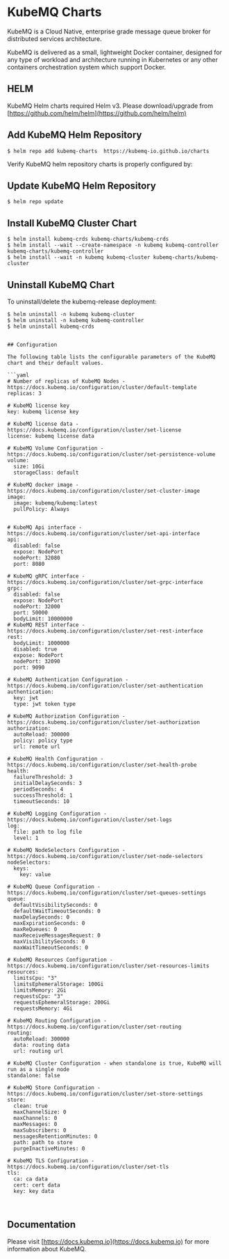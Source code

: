 # KubeMQ Charts
KubeMQ is a Cloud Native, enterprise grade message queue broker for distributed services architecture.

KubeMQ is delivered as a small, lightweight Docker container, designed for any type of workload and architecture running in Kubernetes or any other containers orchestration system which support Docker.

## HELM
KubeMQ Helm charts required Helm v3. Please download/upgrade from [https://github.com/helm/helm](https://github.com/helm/helm)

## Add KubeMQ Helm Repository

``` 
$ helm repo add kubemq-charts  https://kubemq-io.github.io/charts
```

Verify KubeMQ helm repository charts is properly configured by:

## Update KubeMQ Helm Repository
``` 
$ helm repo update
```

## Install KubeMQ Cluster Chart

``` console 
$ helm install kubemq-crds kubemq-charts/kubemq-crds
$ helm install --wait --create-namespace -n kubemq kubemq-controller kubemq-charts/kubemq-controller
$ helm install --wait -n kubemq kubemq-cluster kubemq-charts/kubemq-cluster
```

## Uninstall KubeMQ Chart

To uninstall/delete the kubemq-release deployment:

``` console
$ helm uninstall -n kubemq kubemq-cluster
$ helm uninstall -n kubemq kubemq-controller
$ helm uninstall kubemq-crds
```

```

## Configuration

The following table lists the configurable parameters of the KubeMQ chart and their default values.

```yaml
# Number of replicas of KubeMQ Nodes - https://docs.kubemq.io/configuration/cluster/default-template
replicas: 3

# KubeMQ license key
key: kubemq license key

# KubeMQ license data - https://docs.kubemq.io/configuration/cluster/set-license
license: kubemq license data

# KubeMQ Volume Configuration - https://docs.kubemq.io/configuration/cluster/set-persistence-volume
volume:
  size: 10Gi
  storageClass: default

# KubeMQ docker image - https://docs.kubemq.io/configuration/cluster/set-cluster-image
image:
  image: kubemq/kubemq:latest
  pullPolicy: Always


# KubeMQ Api interface - https://docs.kubemq.io/configuration/cluster/set-api-interface
api:
  disabled: false
  expose: NodePort
  nodePort: 32080
  port: 8080

# KubeMQ gRPC interface - https://docs.kubemq.io/configuration/cluster/set-grpc-interface
grpc:
  disabled: false
  expose: NodePort
  nodePort: 32000
  port: 50000
  bodyLimit: 10000000
# KubeMQ REST interface - https://docs.kubemq.io/configuration/cluster/set-rest-interface
rest:
  bodyLimit: 1000000
  disabled: true
  expose: NodePort
  nodePort: 32090
  port: 9090

# KubeMQ Authentication Configuration - https://docs.kubemq.io/configuration/cluster/set-authentication
authentication:
  key: jwt
  type: jwt token type

# KubeMQ Authorization Configuration - https://docs.kubemq.io/configuration/cluster/set-authorization
authorization:
  autoReload: 300000
  policy: policy type
  url: remote url

# KubeMQ Health Configuration - https://docs.kubemq.io/configuration/cluster/set-health-probe
health:
  failureThreshold: 3
  initialDelaySeconds: 3
  periodSeconds: 4
  successThreshold: 1
  timeoutSeconds: 10

# KubeMQ Logging Configuration - https://docs.kubemq.io/configuration/cluster/set-logs
log:
  file: path to log file
  level: 1

# KubeMQ NodeSelectors Configuration - https://docs.kubemq.io/configuration/cluster/set-node-selectors
nodeSelectors:
  keys:
    key: value

# KubeMQ Queue Configuration - https://docs.kubemq.io/configuration/cluster/set-queues-settings
queue:
  defaultVisibilitySeconds: 0
  defaultWaitTimeoutSeconds: 0
  maxDelaySeconds: 0
  maxExpirationSeconds: 0
  maxReQueues: 0
  maxReceiveMessagesRequest: 0
  maxVisibilitySeconds: 0
  maxWaitTimeoutSeconds: 0

# KubeMQ Resources Configuration - https://docs.kubemq.io/configuration/cluster/set-resources-limits
resources:
  limitsCpu: "3"
  limitsEphemeralStorage: 100Gi
  limitsMemory: 2Gi
  requestsCpu: "3"
  requestsEphemeralStorage: 200Gi
  requestsMemory: 4Gi

# KubeMQ Routing Configuration - https://docs.kubemq.io/configuration/cluster/set-routing
routing:
  autoReload: 300000
  data: routing data
  url: routing url

# KubeMQ Cluster Configuration - when standalone is true, KubeMQ will run as a single node
standalone: false

# KubeMQ Store Configuration - https://docs.kubemq.io/configuration/cluster/set-store-settings
store:
  clean: true
  maxChannelSize: 0
  maxChannels: 0
  maxMessages: 0
  maxSubscribers: 0
  messagesRetentionMinutes: 0
  path: path to store
  purgeInactiveMinutes: 0

# KubeMQ TLS Configuration - https://docs.kubemq.io/configuration/cluster/set-tls
tls:
  ca: ca data
  cert: cert data
  key: key data



```

## Documentation
Please visit [https://docs.kubemq.io](https://docs.kubemq.io) for more information about KubeMQ.




